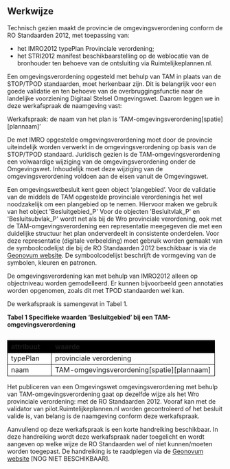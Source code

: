 ## Werkwijze

Technisch gezien maakt de provincie de omgevingsverordening conform de RO Standaarden 2012, met toepassing van: 
- het IMRO2012 typePlan Provinciale verordening;
- het STRI2012 manifest beschikbaarstelling op de weblocatie van de bronhouder ten behoeve van de ontsluiting via Ruimtelijkeplannen.nl.

Een omgevingsverordening opgesteld met behulp van TAM in plaats van de STOP/TPOD standaarden, moet herkenbaar zijn. Dit is belangrijk voor een goede validatie en ten behoeve van de overbruggingsfunctie naar de landelijke voorziening Digitaal Stelsel Omgevingswet. Daarom leggen we in deze werkafspraak de naamgeving vast: 

Werkafspraak: de naam van het plan is ‘TAM-omgevingsverordening[spatie][plannaam]’

De met IMRO opgestelde omgevingsverordening moet door de provincie uiteindelijk worden verwerkt in de omgevingsverordening op basis van de STOP/TPOD standaard. Juridisch gezien is de TAM-omgevingsverordening een volwaardige wijziging van de omgevingsverordening onder de Omgevingswet. Inhoudelijk moet deze wijziging van de omgevingsverordening voldoen aan de eisen vanuit de Omgevingswet.

Een omgevingswetbesluit kent geen object ‘plangebied’. Voor de validatie van de middels de TAM opgestelde provinciale verordeningis het wel noodzakelijk om een plangebied op te nemen. Hiervoor maken we gebruik van het object 'Besluitgebied_P'
Voor de  objecten 'Besluitvlak_P' en 'Besluitsubvlak_P' wordt net als bij de Wro provinciale verordening, ook met de TAM-omgevingsverordening een representatie meegegeven die met een duidelijke structuur het plan onderverdeelt in consistente onderdelen. Voor deze representatie (digitale verbeelding) moet gebruik worden gemaakt van de symboolcodelijst die bij de RO Standaarden 2012 beschikbaar is via de [Geonovum website](https://www.geonovum.nl/geo-standaarden/ro-standaarden-ruimtelijke-ordening/informatiemodel-ruimtelijke-ordening-imro2012). De symboolcodelijst beschrijft de vormgeving van de symbolen, kleuren en patronen. 

De omgevingsverordening kan met behulp van IMRO2012 alleen op objectniveau worden gemodelleerd. Er kunnen bijvoorbeeld geen annotaties worden opgenomen, zoals dit met TPOD standaarden wel kan.

De werkafspraak is samengevat in Tabel 1. 

<b>Tabel 1 Specifieke waarden ‘Besluitgebied’ bij een TAM-omgevingsverordening</b>

<table style='width: 100%;'><caption></caption>
<colgroup><col id='col1' style='width: 21.239242685025815%;'
<col id='col2' style='width: 78.76075731497419%;'
</colgroup>
<thead valign='top'><tr><th align='left' style='border-top: 0.75pt solid #000000; border-left: 0.75pt solid #000000; border-bottom: 0.75pt solid #000000; border-right: 0.75pt solid #000000; background-color: #000000;'><b>attribuut</b>

</th>
<th align='left' style='border-top: 0.75pt solid #000000; border-left: 0.75pt solid #000000; border-bottom: 0.75pt solid #000000; border-right: 0.75pt solid #000000; background-color: #000000;'><b>waarde</b>

</th>
</tr>
</thead>
<tbody valign='top'><tr><td align='left' style='border-top: 0.75pt solid #000000; border-left: 0.75pt solid #000000; border-bottom: 0.75pt solid #000000; border-right: 0.75pt solid #000000; background-color: #FFFFFF;'>typePlan

</td>
<td align='left' style='border-top: 0.75pt solid #000000; border-left: 0.75pt solid #000000; border-bottom: 0.75pt solid #000000; border-right: 0.75pt solid #000000; background-color: #FFFFFF;'>provinciale verordening

</td>
</tr>
<tr><td align='left' style='border-top: 0.75pt solid #000000; border-left: 0.75pt solid #000000; border-bottom: 0.75pt solid #000000; border-right: 0.75pt solid #000000; background-color: #FFFFFF;'>naam

</td>
<td align='left' style='border-top: 0.75pt solid #000000; border-left: 0.75pt solid #000000; border-bottom: 0.75pt solid #000000; border-right: 0.75pt solid #000000; background-color: #FFFFFF;'>TAM-omgevingsverordening[spatie][plannaam]

</td>
</tr>
</tbody>
</table>

Het publiceren van een Omgevingswet omgevingsverordening met behulp van TAM-omgevingsverordening gaat op dezelfde wijze als het Wro provinciale verordening: met de RO Standaarden 2012. Vooraf kan met de validator van pilot.Ruimtelijkeplannen.nl worden gecontroleerd of het besluit valide is, van belang is de naamgeving conform deze werkafspraak. 

Aanvullend op deze werkafspraak is een korte handreiking beschikbaar. In deze handreiking wordt deze werkafspraak nader toegelicht en wordt aangeven op welke wijze de RO Standaarden wel of niet kunnen/moeten worden toegepast. De handreiking is te raadplegen via de [Geonovum website](https://www.geonovum.nl/geo-standaarden/ro-standaarden-ruimtelijke-ordening#Werkafspraken) [NOG NIET BESCHIKBAAR].

